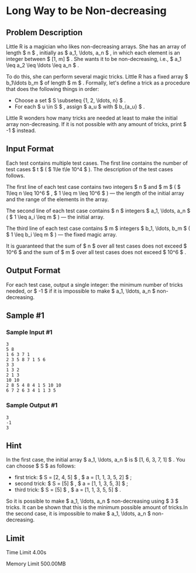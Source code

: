 # Long Way to be Non-decreasing

## Problem Description

Little R is a magician who likes non-decreasing arrays. She has an array of length $ n $ , initially as $ a_1, \ldots, a_n $ , in which each element is an integer between $ [1, m] $ . She wants it to be non-decreasing, i.e., $ a_1 \leq a_2 \leq \ldots \leq a_n $ .

To do this, she can perform several magic tricks. Little R has a fixed array $ b_1\ldots b_m $ of length $ m $ . Formally, let's define a trick as a procedure that does the following things in order:

- Choose a set $ S \subseteq \{1, 2, \ldots, n\} $ .
- For each $ u \in S $ , assign $ a_u $ with $ b_{a_u} $ .

Little R wonders how many tricks are needed at least to make the initial array non-decreasing. If it is not possible with any amount of tricks, print $ -1 $ instead.

## Input Format

Each test contains multiple test cases. The first line contains the number of test cases $ t $ ( $ 1\le t\le 10^4 $ ). The description of the test cases follows.

The first line of each test case contains two integers $ n $ and $ m $ ( $ 1\leq n \leq 10^6 $ , $ 1 \leq m \leq 10^6 $ ) — the length of the initial array and the range of the elements in the array.

The second line of each test case contains $ n $ integers $ a_1, \ldots, a_n $ ( $ 1 \leq a_i \leq m $ ) — the initial array.

The third line of each test case contains $ m $ integers $ b_1, \ldots, b_m $ ( $ 1 \leq b_i \leq m $ ) — the fixed magic array.

It is guaranteed that the sum of $ n $ over all test cases does not exceed $ 10^6 $ and the sum of $ m $ over all test cases does not exceed $ 10^6 $ .

## Output Format

For each test case, output a single integer: the minimum number of tricks needed, or $ -1 $ if it is impossible to make $ a_1, \ldots, a_n $ non-decreasing.

## Sample #1

### Sample Input #1

```
3
5 8
1 6 3 7 1
2 3 5 8 7 1 5 6
3 3
1 3 2
2 1 3
10 10
2 8 5 4 8 4 1 5 10 10
6 7 2 6 3 4 1 1 3 5
```

### Sample Output #1

```
3
-1
3
```

## Hint

In the first case, the initial array $ a_1, \ldots, a_n $ is $ [1, 6, 3, 7, 1] $ . You can choose $ S $ as follows:

- first trick: $ S = [2, 4, 5] $ , $ a = [1, 1, 3, 5, 2] $ ;
- second trick: $ S = [5] $ , $ a = [1, 1, 3, 5, 3] $ ;
- third trick: $ S = [5] $ , $ a = [1, 1, 3, 5, 5] $ .

 So it is possible to make $ a_1, \ldots, a_n $ non-decreasing using $ 3 $ tricks. It can be shown that this is the minimum possible amount of tricks.In the second case, it is impossible to make $ a_1, \ldots, a_n $ non-decreasing.

## Limit



Time Limit
4.00s

Memory Limit
500.00MB
